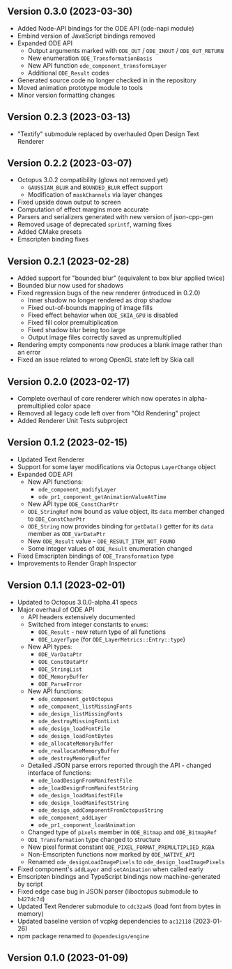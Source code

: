 
## Version 0.3.0 (2023-03-30)

- Added Node-API bindings for the ODE API (ode-napi module)
- Embind version of JavaScript bindings removed
- Expanded ODE API
  - Output arguments marked with `ODE_OUT` / `ODE_INOUT` / `ODE_OUT_RETURN`
  - New enumeration `ODE_TransformationBasis`
  - New API function `ode_component_transformLayer`
  - Additional `ODE_Result` codes
- Generated source code no longer checked in in the repository
- Moved animation prototype module to tools
- Minor version formatting changes

## Version 0.2.3 (2023-03-13)

- "Textify" submodule replaced by overhauled Open Design Text Renderer

## Version 0.2.2 (2023-03-07)

- Octopus 3.0.2 compatibility (glows not removed yet)
  - `GAUSSIAN_BLUR` and `BOUNDED_BLUR` effect support
  - Modification of `maskChannels` via layer changes
- Fixed upside down output to screen
- Computation of effect margins more accurate
- Parsers and serializers generated with new version of json-cpp-gen
- Removed usage of deprecated `sprintf`, warning fixes
- Added CMake presets
- Emscripten binding fixes

## Version 0.2.1 (2023-02-28)

- Added support for "bounded blur" (equivalent to box blur applied twice)
- Bounded blur now used for shadows
- Fixed regression bugs of the new renderer (introduced in 0.2.0)
  - Inner shadow no longer rendered as drop shadow
  - Fixed out-of-bounds mapping of image fills
  - Fixed effect behavior when `ODE_SKIA_GPU` is disabled
  - Fixed fill color premultiplication
  - Fixed shadow blur being too large
  - Output image files correctly saved as unpremultiplied
- Rendering empty components now produces a blank image rather than an error
- Fixed an issue related to wrong OpenGL state left by Skia call

## Version 0.2.0 (2023-02-17)

- Complete overhaul of core renderer which now operates in alpha-premultiplied color space
- Removed all legacy code left over from "Old Rendering" project
- Added Renderer Unit Tests subproject

## Version 0.1.2 (2023-02-15)

- Updated Text Renderer
- Support for some layer modifications via Octopus `LayerChange` object
- Expanded ODE API
  - New API functions:
    - `ode_component_modifyLayer`
    - `ode_pr1_component_getAnimationValueAtTime`
  - New API type `ODE_ConstCharPtr`
  - `ODE_StringRef` now bound as value object, its `data` member changed to `ODE_ConstCharPtr`
  - `ODE_String` now provides binding for `getData()` getter for its `data` member as `ODE_VarDataPtr`
  - New `ODE_Result` value - `ODE_RESULT_ITEM_NOT_FOUND`
  - Some integer values of `ODE_Result` enumeration changed
- Fixed Emscripten bindings of `ODE_Transformation` type
- Improvements to Render Graph Inspector

## Version 0.1.1 (2023-02-01)

- Updated to Octopus 3.0.0-alpha.41 specs
- Major overhaul of ODE API
  - API headers extensively documented
  - Switched from integer constants to `enum`s:
    - `ODE_Result` - new return type of all functions
    - `ODE_LayerType` (for `ODE_LayerMetrics::Entry::type`)
  - New API types:
    - `ODE_VarDataPtr`
    - `ODE_ConstDataPtr`
    - `ODE_StringList`
    - `ODE_MemoryBuffer`
    - `ODE_ParseError`
  - New API functions:
    - `ode_component_getOctopus`
    - `ode_component_listMissingFonts`
    - `ode_design_listMissingFonts`
    - `ode_destroyMissingFontList`
    - `ode_design_loadFontFile`
    - `ode_design_loadFontBytes`
    - `ode_allocateMemoryBuffer`
    - `ode_reallocateMemoryBuffer`
    - `ode_destroyMemoryBuffer`
  - Detailed JSON parse errors reported through the API - changed interface of functions:
    - `ode_loadDesignFromManifestFile`
    - `ode_loadDesignFromManifestString`
    - `ode_design_loadManifestFile`
    - `ode_design_loadManifestString`
    - `ode_design_addComponentFromOctopusString`
    - `ode_component_addLayer`
    - `ode_pr1_component_loadAnimation`
  - Changed type of `pixels` member in `ODE_Bitmap` and `ODE_BitmapRef`
  - `ODE_Transformation` type changed to structure
  - New pixel format constant `ODE_PIXEL_FORMAT_PREMULTIPLIED_RGBA`
  - Non-Emscripten functions now marked by `ODE_NATIVE_API`
  - Renamed `ode_designLoadImagePixels` to `ode_design_loadImagePixels`
- Fixed component's `addLayer` and `setAnimation` when called early
- Emscripten bindings and TypeScript bindings now machine-generated by script
- Fixed edge case bug in JSON parser (liboctopus submodule to `b427dc7d`)
- Updated Text Renderer submodule to `cdc32a45` (load font from bytes in memory)
- Updated baseline version of vcpkg dependencies to `ac12118` (2023-01-26)
- npm package renamed to `@opendesign/engine`

## Version 0.1.0 (2023-01-09)
